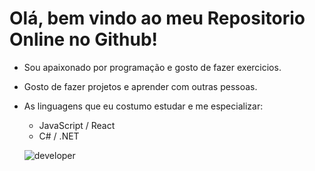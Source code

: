 # Olá, bem vindo ao meu Repositorio Online no Github!
 - Sou apaixonado por programação e gosto de fazer exercicios.
 - Gosto de fazer projetos e aprender com outras pessoas.
 - As linguagens que eu costumo estudar e me especializar:
      * JavaScript / React
      * C# / .NET
     
     ![developer](https://user-images.githubusercontent.com/62606709/164499696-5c5fd377-ef5c-41b8-9e95-4474940e5bba.gif)
